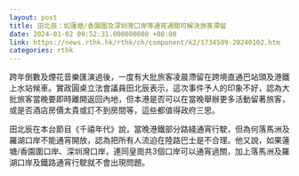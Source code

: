 ```yaml
---
layout: post
title: 田北辰：如蓮塘/香園圍及深圳灣口岸等通宵通關可解決旅客滯留
date: 2024-01-02 09:52:31.000000000 +08:00
link: https://news.rthk.hk/rthk/ch/component/k2/1734589-20240102.htm
categories: rthk
---
```


跨年倒數及煙花音樂匯演過後，一度有大批旅客凌晨滯留在跨境直通巴站頭及港鐵上水站候車。實政圓桌立法會議員田北辰表示，這次事件予人的印象不好，認為大批旅客當晚要即時離開返回內地，但本港是否可以在當晚舉辦更多活動留著旅客，或是否酒店房價太貴或訂不到房間等，這些都值得政府三思。

田北辰在本台節目《千禧年代》說，當晚港鐵部分路綫通宵行駛，但為何落馬洲及羅湖口岸不能通宵開放，認為把所有人流迫在陸路巴士是不合理。他又說，如果蓮塘/香園圍口岸、深圳灣口岸，連同皇崗共3個口岸可以通宵過關，加上落馬洲及羅湖口岸及鐵路通宵行駛就不會出現問題。
